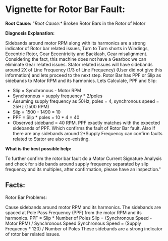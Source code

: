 # Vignette for Rotor Bar Fault:


**Root Cause:** "*Root Cause:** Broken Rotor Bars in the Rotor of Motor

**Diagnosis Explanation:**

Sidebands around motor RPM along with its harmonics are a strong indicator of Rotor bar related issues, Turn to Turn shorts in Windings, Eccentric Rotor, Gear Eccentricity and Backlash, Gear misalignment. Considering the fact, this machine does not have a Gearbox we can eliminate Gear related issues. Stator related issues will have sidebands around 2X of Line Frequency (1/3 of Line Frequency) (User did not give this information) and lets proceed to the next step. Rotor Bar has PPF or Slip as sidebands to Motor RPM and its harmonics. Lets Calculate, PPF and Slip:

- Slip = Synchronous - Motor RPM
- Synchronous = supply frequency * 2/poles
- Assuming supply frequency as 50Hz, poles = 4, synchronous speed = 25Hz (1500 RPM)
- Slip = 1500 - 1490 = 10
- PPF = Slip * poles = 10 * 4 = 40
- Observed sideband = 40 RPM. PPF exactly matches with the expected sidebands of PPF. Which confirms the fault of Rotor Bar fault. Also If there are any sidebands around 2*Supply Frequency can confirm faults related to Stator are also co-existing.

**What is the best possible help:**

To further confirm the rotor bar fault do a Motor Current Signature Analysis and check for side bands around supply frequency separated by slip frequency and its multiples, after confirmation, please have an inspection."


## Facts:
Rotor Bar Problems:

Cause sidebands around motor RPM and its harmonics.
The sidebands are spaced at Pole Pass Frequency (PPF) from the motor RPM and its harmonics.
PPF = Slip * Number of Poles
Slip = (Synchronous Speed - Motor RPM) / Synchronous Speed
Synchronous Speed = (Supply Frequency * 120) / Number of Poles
These sidebands are a strong indicator of rotor bar related issues.